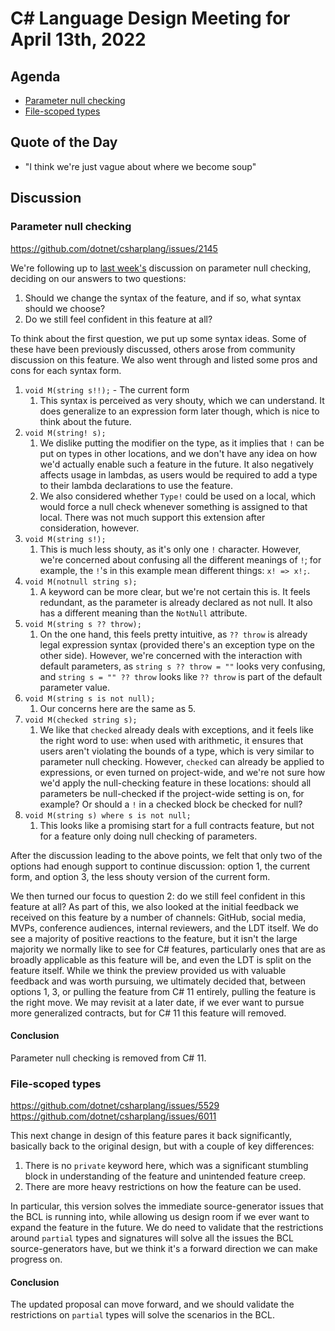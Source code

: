 # C# Language Design Meeting for April 13th, 2022

## Agenda

- [Parameter null checking](#parameter-null-checking)
- [File-scoped types](#file-scoped-types)

## Quote of the Day

- "I think we're just vague about where we become soup"

## Discussion

### Parameter null checking

https://github.com/dotnet/csharplang/issues/2145

We're following up to [last week's](LDM-2022-04-06.md#parameter-null-checking) discussion on parameter null checking, deciding on our answers to two questions:

1. Should we change the syntax of the feature, and if so, what syntax should we choose?
2. Do we still feel confident in this feature at all?

To think about the first question, we put up some syntax ideas. Some of these have been previously discussed, others arose from community discussion on this feature.
We also went through and listed some pros and cons for each syntax form.

1. `void M(string s!!);` - The current form
   1. This syntax is perceived as very shouty, which we can understand. It does generalize to an expression form later though, which is nice to think about the future.
2. `void M(string! s);`
   1. We dislike putting the modifier on the type, as it implies that `!` can be put on types in other locations, and we don't have any idea on how we'd actually enable
   such a feature in the future. It also negatively affects usage in lambdas, as users would be required to add a type to their lambda declarations to use the feature.
   2. We also considered whether `Type!` could be used on a local, which would force a null check whenever something is assigned to that local. There was not much support
   this extension after consideration, however.
3. `void M(string s!);`
   1. This is much less shouty, as it's only one `!` character. However, we're concerned about confusing all the different meanings of `!`; for example, the `!`'s in this
   example mean different things: `x! => x!;`.
4. `void M(notnull string s);`
   1. A keyword can be more clear, but we're not certain this is. It feels redundant, as the parameter is already declared as not null. It also has a different meaning than
   the `NotNull` attribute.
5. `void M(string s ?? throw);`
   1. On the one hand, this feels pretty intuitive, as `?? throw` is already legal expression syntax (provided there's an exception type on the other side). However, we're
   concerned with the interaction with default parameters, as `string s ?? throw = ""` looks very confusing, and `string s = "" ?? throw` looks like `?? throw` is part of
   the default parameter value.
6. `void M(string s is not null);`
   1. Our concerns here are the same as 5.
7. `void M(checked string s);`
   1. We like that `checked` already deals with exceptions, and it feels like the right word to use: when used with arithmetic, it ensures that users aren't violating the
   bounds of a type, which is very similar to parameter null checking. However, `checked` can already be applied to expressions, or even turned on project-wide, and we're
   not sure how we'd apply the null-checking feature in these locations: should all parameters be null-checked if the project-wide setting is on, for example? Or should a
   `!` in a checked block be checked for null?
8. `void M(string s) where s is not null;`
   1. This looks like a promising start for a full contracts feature, but not for a feature only doing null checking of parameters.

After the discussion leading to the above points, we felt that only two of the options had enough support to continue discussion: option 1, the current form, and option 3,
the less shouty version of the current form.

We then turned our focus to question 2: do we still feel confident in this feature at all? As part of this, we also looked at the initial feedback we received on this
feature by a number of channels: GitHub, social media, MVPs, conference audiences, internal reviewers, and the LDT itself. We do see a majority of positive reactions to
the feature, but it isn't the large majority we normally like to see for C# features, particularly ones that are as broadly applicable as this feature will be, and even the
LDT is split on the feature itself. While we think the preview provided us with valuable feedback and was worth pursuing, we ultimately decided that, between options 1, 3, or
pulling the feature from C# 11 entirely, pulling the feature is the right move. We may revisit at a later date, if we ever want to pursue more generalized contracts, but for
C# 11 this feature will removed.

#### Conclusion

Parameter null checking is removed from C# 11.

### File-scoped types

https://github.com/dotnet/csharplang/issues/5529  
https://github.com/dotnet/csharplang/issues/6011

This next change in design of this feature pares it back significantly, basically back to the original design, but with a couple of key differences:

1. There is no `private` keyword here, which was a significant stumbling block in understanding of the feature and unintended feature creep.
2. There are more heavy restrictions on how the feature can be used.

In particular, this version solves the immediate source-generator issues that the BCL is running into, while allowing us design room if we ever want to expand the
feature in the future. We do need to validate that the restrictions around `partial` types and signatures will solve all the issues the BCL source-generators have, but
we think it's a forward direction we can make progress on.

#### Conclusion

The updated proposal can move forward, and we should validate the restrictions on `partial` types will solve the scenarios in the BCL.
